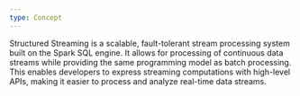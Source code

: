 ```yaml
---
type: Concept
---
```


Structured Streaming is a scalable, fault-tolerant stream processing system built on the Spark SQL engine. It allows for processing of continuous data streams while providing the same programming model as batch processing. This enables developers to express streaming computations with high-level APIs, making it easier to process and analyze real-time data streams.